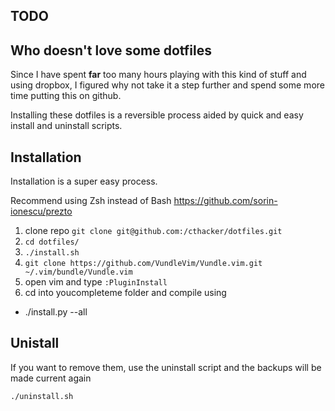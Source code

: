 ## TODO


## Who doesn't love some dotfiles

Since I have spent **far** too many hours playing with this kind of stuff and using dropbox, I
figured why not take it a step further and spend some more time putting this on github.

Installing these dotfiles is a reversible process aided by quick and easy install and uninstall
scripts.

## Installation

Installation is a super easy process. 

Recommend using Zsh instead of Bash
https://github.com/sorin-ionescu/prezto

1. clone repo  `git clone git@github.com:/cthacker/dotfiles.git`
2. `cd dotfiles/`
3. `./install.sh`
4. `git clone https://github.com/VundleVim/Vundle.vim.git ~/.vim/bundle/Vundle.vim`
5. open vim and type `:PluginInstall`
6. cd into youcompleteme folder and compile using
  - ./install.py --all

## Unistall

If you want to remove them, use the uninstall script and the backups will be made current again

`./uninstall.sh`




